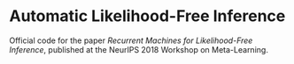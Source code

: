 # Automatic Likelihood-Free Inference

Official code for the paper *Recurrent Machines for Likelihood-Free Inference*, published at the NeurIPS 2018 Workshop on Meta-Learning.
